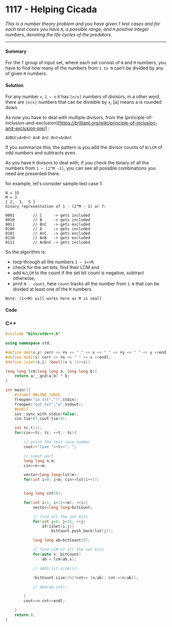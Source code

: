 # 1117 - Helping Cicada

_This is a number theory problem and you have given `T` test cases and for each test cases you have `N`, a possible range, and `M` positive integer numbers, denoting the life cycles of the predators._

---

#### Summary

For the `T` group of input set, where each set consist of `N` and `M` numbers, you have to find how many of the numbers from `1 to N` can't be divided by any of given `M` numbers.

#### Solution

For any number `x`, `1 ~ n` it has `[n/x]` numbers of divisors, in a other word, there are `[n/x]` numbers that can be divisible by `x`, [a] means a is rounded down.

As now you have to deal with multiple divisors, from the (principle-of-inclusion-and-exclusion)[https://brilliant.org/wiki/principle-of-inclusion-and-exclusion-pie/] :

`AUBUC=A+B+C-A∩B-A∩C-B∩C+A∩B∩C`

If you summarize this, the pattern is you add the divisor counts of `N/LCM` of odd numbers and subtracts even.

As you have `M` divisors to deal with, if you check the binary of all the numbers from `1 ~ (2^M -1)`, you can see all possible combinations you need are presented there.

for example, let's consider sample test case 1:

```
N = 15
M = 3
{ 2,  3,  5 }
binary representation of 1 - (2^M - 1) or 7:

0001        // C     -> gets included
0010        // B     -> gets included
0011        // B∩C   -> gets excluded
0100        // A     -> gets included
0101        // A∩C   -> gets excluded
0110        // A∩B   -> gets excluded
0111        // A∩B∩C -> gets included
```

So the algorithm is:

- loop through all the numbers `1 ~ 1<<M`,
- check for the set bits, find their LCM and
- add `N/LCM` to the count if the set bit count is negative, subtract otherwise,
- print `N - count`, here `count` tracks all the number from `1-N` that can be divided at least one of the `M` numbers.

`Note: (1<<M) will works here as M is small`

#### Code

### C++

```C++
#include "bits/stdc++.h"

using namespace std;

#define deb(x,y) cerr << #x << " " << x << " " << #y << " " << y <<endl;
#define deb1(x) cerr << #x << " " << x <<endl;
#define isSet(x,i) (bool)(x & (1<<i))

long long lcm(long long a, long long b){
    return a/__gcd(a,b) * b;
}

int main(){
    #ifndef ONLINE_JUDGE
    freopen("in.txt","r",stdin);
    freopen("out.txt","w",stdout);
    #endif
    ios::sync_with_stdio(false);
    cin.tie(0);cout.tie(0);

    int tc,t(1);
    for(cin>>tc; tc; ++t,--tc){

        // print the test case number
        cout<<"Case "<<t<<": ";

        // input part
        long long n,m;
        cin>>n>>m;

        vector<long long>lst(m);
        for(int i=0; i<m; cin>>lst[i++]);


        long long cnt(0);

        for(int i=1; i<(1<<m); ++i){
            vector<long long>bitCount;

            // find all the set bits
            for(int j=0; j<15; ++j)
                if(isSet(i,j))
                    bitCount.push_back(lst[j]);

            long long ab=bitCount[0];

            // find LCM of all the set bits
            for(auto x: bitCount)
                ab = lcm(ab,x);

            // deb1(lst.size());

            (bitCount.size()%2?cnt+= (n/ab): cnt-=(n/ab));

            // deb(ab,cnt);

        }
        cout<<n-cnt<<endl;

    }
    return 0;
}
```
